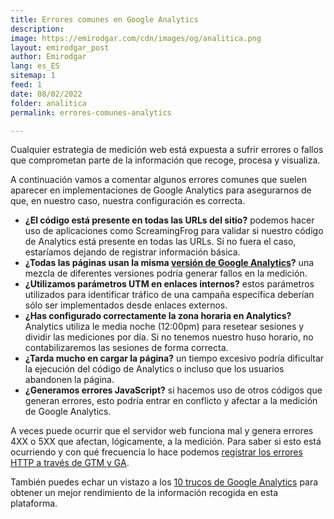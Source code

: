 ```yaml
---
title: Errores comunes en Google Analytics 
description: 
image: https://emirodgar.com/cdn/images/og/analitica.png
layout: emirodgar_post
author: Emirodgar
lang: es_ES
sitemap: 1
feed: 1
date: 08/02/2022
folder: analitica
permalink: errores-comunes-analytics

--- 
```


Cualquier estrategia de medición web está expuesta a sufrir errores o fallos que comprometan parte de la información que recoge, procesa y visualiza.

A continuación vamos a comentar algunos errores comunes que suelen aparecer en implementaciones de Google Analytics para asegurarnos de que, en nuestro caso, nuestra configuración es correcta.

- **¿El código está presente en todas las URLs del sitio?** podemos hacer uso de aplicaciones como ScreamingFrog para validar si nuestro código de Analytics está presente en todas las URLs. Si no fuera el caso, estaríamos dejando de registrar información básica.
- **¿Todas las páginas usan la misma [versión de Google Analytics](https://emirodgar.com/versiones-google-analytics)?** una mezcla de diferentes versiones podría generar fallos en la medición.
- **¿Utilizamos parámetros UTM en enlaces internos?** estos parámetros utilizados para identificar tráfico de una campaña específica deberían sólo ser implementados desde enlaces externos.
- **¿Has configurado correctamente la zona horaria en Analytics?** Analytics utiliza le media noche (12:00pm) para resetear sesiones y dividir las mediciones por día. Si no tenemos nuestro huso horario, no contabilizaremos las sesiones de forma correcta.
- **¿Tarda mucho en cargar la página?** un tiempo excesivo podría dificultar la ejecución del código de Analytics o incluso que los usuarios abandonen la página.
- **¿Generamos errores JavaScript?** si hacemos uso de otros códigos que generan errores, esto podría entrar en conflicto y afectar a la medición de Google Analytics.

A veces puede ocurrir que el servidor web funciona mal y genera errores 4XX o 5XX que afectan, lógicamente, a la medición. Para saber si esto está ocurriendo y con qué frecuencia lo hace podemos [registrar los errores HTTP a través de GTM y GA](https://emirodgar.com/registrar-errores-web-con-google-analytics-tag-manager).

También puedes echar un vistazo a los [10 trucos de Google Analytics](https://emirodgar.com/trucos-google-analytics) para obtener un mejor rendimiento de la información recogida en esta plataforma.
<!--stackedit_data:
eyJoaXN0b3J5IjpbMTEwODg2MTI1NiwtMzA4OTMxMzM2XX0=
-->